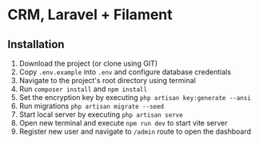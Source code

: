 # CRM, Laravel + Filament

## Installation

1. Download the project (or clone using GIT)
2. Copy `.env.example` into `.env` and configure database credentials
3. Navigate to the project's root directory using terminal
4. Run `composer install` and `npm install`
5. Set the encryption key by executing `php artisan key:generate --ansi`
6. Run migrations `php artisan migrate --seed`
7. Start local server by executing `php artisan serve`
8. Open new terminal and execute `npm run dev` to start vite server
9. Register new user and navigate to `/admin` route to open the dashboard
